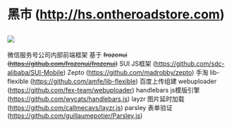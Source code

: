 # 黑市 (http://hs.ontheroadstore.com)
![](http://ww3.sinaimg.cn/large/74311666jw1f1kgkfjg3mj208c08ct9a.jpg)
---
微信服务号公司内部前端框架
基于
~~frozenui (https://github.com/frozenui/frozenui)~~
SUI JS框架 (https://github.com/sdc-alibaba/SUI-Mobile)
Zepto (https://github.com/madrobby/zepto)
手淘 lib-flexible (https://github.com/amfe/lib-flexible)
百度上传组建 webuploader (https://github.com/fex-team/webuploader)
handlebars js模版引擎 (https://github.com/wycats/handlebars.js)
layzr 图片延时加载 (https://github.com/callmecavs/layzr.js)
parsley 表单验证 (https://github.com/guillaumepotier/Parsley.js)
